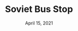---
layout: project
title: Soviet Bus Stop
date: April 15, 2021
desc: A sketchip rendering of a soviet bus stop.
category: rendering
#cta:
  #title: Google Me!
  #url: https://www.google.com/search?q=grace
thumb: /images/portfolio/monkey1.jpg
images:
  - image:
    url: /images/portfolio/monkey1.jpg
    desc: Hanging Monkey
  - image:
    url: /images/portfolio/monkey2.jpg
    desc: Hanging Monkey
---